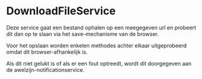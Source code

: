 # DownloadFileService
Deze service gaat een bestand ophalen op een meegegeven url en probeert dit dan op te slaan via het save-mechanisme van de browser.

Voor het opslaan worden enkelen methodes achter elkaar uitgeprobeerd omdat dit browser-afhankelijk is.

Als dit niet gelukt is of als er een fout optreedt, wordt dit doorgegeven aan de awelzijn-notificationservice.
